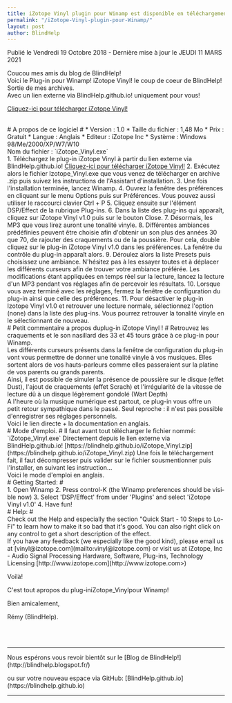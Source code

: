 ```yaml
---
title: iZotope Vinyl plugin pour Winamp est disponible en téléchargement
permalink: "/iZotope-Vinyl-plugin-pour-Winamp/"
layout: post
author: BlindHelp
---
```


<footer>Publié le Vendredi 19 Octobre 2018 - Dernière mise à jour le JEUDI 11 MARS 2021</footer>


Coucou mes amis du blog de BlindHelp!               
Voici le Plug-in pour Winamp! iZotope Vinyl! le coup de coeur de BlindHelp!    
Sortie de mes archives.    
Avec un lien externe via BlindHelp.github.io! uniquement pour vous!     
<p><a href="https://blindhelp.github.io/iZotope_Vinyl.zip" target="_blank" rel="noopener">Cliquez-ici pour télécharger iZotope Vinyl!</a></p>    
<br>
# A propos de ce logiciel #
* Version : 1.0
* Taille du fichier : 1,48 Mo
* Prix : Gratuit
* Langue : Anglais
* Editeur :    
iZotope Inc    
* Système : Windows 98/Me/2000/XP/W7/W10
<br>
Nom du fichier :    
`iZotope_Vinyl.exe`    
<br>
1. Téléchargez le plug-in iZotope Vinyl à partir du lien externe via BlindHelp.github.io!    
<a href="https://blindhelp.github.io/iZotope_Vinyl.zip" target="_blank" rel="noopener">Cliquez-ici pour télécharger iZotope Vinyl!</a>
2. Exécutez alors le fichier Izotope_Vinyl.exe que vous venez de télécharger en archive .zip puis suivez les instructions de l'Assistant d'installation.    
3. Une fois l'installation terminée, lancez Winamp.    
4. Ouvrez la fenêtre des préférences en cliquant sur le menu Options puis sur Préférences.    
Vous pouvez aussi utiliser le raccourci clavier Ctrl + P    
5. Cliquez ensuite sur l'élément DSP/Effect de la rubrique Plug-ins.    
6. Dans la liste des plug-ins qui apparaît, cliquez sur iZotope Vinyl v1.0    
puis sur le bouton Close.     
7. Désormais, les MP3 que vous lirez auront une tonalité vinyle.    
8. Différentes ambiances prédéfinies peuvent être choisie afin d'obtenir un son plus des années 30 que 70, de rajouter des craquements ou de la poussière.    
Pour cela, double cliquez sur le plug-in iZotope Vinyl v1.0 dans les préférences. La fenêtre du contrôle du plug-in apparaît alors.    
9. Déroulez alors la liste Presets puis choisissez une ambiance. N'hésitez pas à les essayer toutes et à déplacer les différents curseurs afin de trouver votre ambiance préférée.    
Les modifications étant appliquées en temps réel sur la lecture, lancez la lecture d'un MP3 pendant vos réglages afin de percevoir les résultats.    
10. Lorsque vous avez terminé avec les réglages, fermez la fenêtre de configuration du plug-in ainsi que celle des préférences.    
11. Pour désactiver le plug-in Izotope Vinyl v1.0 et retrouver une lecture normale, sélectionnez l'option (none) dans la liste des plug-ins. Vous pourrez retrouver la tonalité vinyle en le sélectionnant de nouveau.
<br>
# Petit commentaire a propos duplug-in iZotope Vinyl ! #
Retrouvez les craquements et le son nasillard des 33 et 45 tours grâce à ce plug-in pour Winamp.    
<br>
Les différents curseurs présents dans la fenêtre de configuration du plug-in vont vous permettre de donner une tonalité vinyle à vos musiques. Elles sortent alors de vos hauts-parleurs comme elles passeraient sur la platine de vos parents ou grands parents.    
<br>
Ainsi, il est possible de simuler la présence de poussière sur le disque (effet Dust), l'ajout de craquements (effet Scrach) et l'irrégularité de la vitesse de lecture dû à un disque légèrement gondolé (Wart Depth)    
<br>
A l'heure où la musique numérique est partout, ce plug-in vous offre un petit retour sympathique dans le passé. Seul reproche : il n'est pas possible d'enregistrer ses réglages personnels.    
<br>
Voici le lien directe + la documentation en anglais.    
<br>
# Mode d'emploi. #
Il faut avant tout télécharger le fichier nommé:     
`iZotope_Vinyl.exe`    
Directement depuis le lien externe via BlindHelp.github.io!     
[https://blindhelp.github.io/iZotope_Vinyl.zip](https://blindhelp.github.io/iZotope_Vinyl.zip)    
Une fois le téléchargement fait, il faut décompresser  puis valider sur le fichier sousmentionner puis l'installer, en suivant les instruction...    
<br>
Voici le mode d'emploi en anglais.
<br>
# <span lang="en"> Getting Started: </span> #
<br>
<span lang="en">1. Open Winamp</span>    
<span lang="en">2. Press control-K</span>    
<span lang="en">(the Winamp preferences should be visible now)</span>    
<span lang="en">3. Select 'DSP/Effect' from under 'Plugins' and select 'iZotope Vinyl v1.0'</span>    
<span lang="en">4. Have fun!</span>    
<br>
# <span lang="en"> Help: </span> #
<br>
<span lang="en">Check out the Help and especially the section "Quick Start - 10 Steps to</span>    
<span lang="en">Lo-Fi" to learn how to make it so bad that it's good. You can also right click on any control to get a short description of the effect.</span>    
<br>
<span lang="en">If you have any feedback (we especially like the good kind), please email us at</span>    
<span lang="en">[vinyl@izotope.com](mailto:vinyl@izotope.com</span>)    
<span lang="en">or visit us at</span>     
<span lang="en">iZotope, Inc - Audio Signal Processing Hardware, Software, Plug-ins, Technology Licensing</span>    
<span lang="en">
[http://www.izotope.com](http://www.izotope.com>)
</span>

<p>Voilà!<p>
<p>C'est tout apropos du plug-iniZotope_Vinylpour Winamp!<p>
<p>Bien amicalement,<p>
<p>Rémy (BlindHelp).</p>
<br><br>

<hr></hr>


<p>Nous espérons vous revoir bientôt sur le [Blog de BlindHelp!](http://blindhelp.blogspot.fr/)</p>    
<p>ou sur  votre nouveau espace via GitHub: [BlindHelp.github.io](https://blindhelp.github.io)</p>

<hr></hr>

